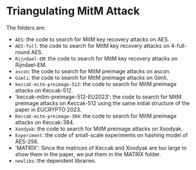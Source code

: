 # Triangulating MitM Attack
The folders are:
- `AES`: the code to search for MitM key recovery attacks on AES.
- `AES-full`: the code to search for MitM key recovery attacks on 4-full-round AES.
- `Rijndael-EM`: the code to search for MitM key recovery attacks on Rijndael-EM.
- `ascon`: the code to search for MitM preimage attacks on ascon.
- `Gimli`: the code to search for MitM preimage attacks on Gimli.
- `keccak-mitm-preimage-512`: the code to search for MitM preimage attacks on Keccak-512.
- 'keccak-mitm-preimage-512-EU2023': the code to search for MitM preimage attacks on Keccak-512 using the same initial structure of the paper in EUCRYPTO 2023.
- `Keccak-mitm-preimage-384`: the code to search for MitM preimage attacks on Keccak-384.
- `Xoodyak`: the code to search for MitM preimage attacks on Xoodyak.
- `Experiment`: the code of small-scale experiments on hashing model of AES-256.
- 'MATRIX': Since the matrices of Keccak and Xoodyak are too large to show them in the paper, we put them in the MATRIX folder.
- `newlibs`: the dependent libraries.
